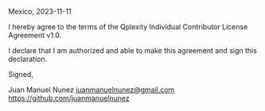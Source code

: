 Mexico, 2023-11-11

I hereby agree to the terms of the Qplexity Individual Contributor License
Agreement v1.0.

I declare that I am authorized and able to make this agreement and sign this
declaration.

Signed,

Juan Manuel Nunez juanmanuelnunez@gmail.com https://github.com/juanmanuelnunez
